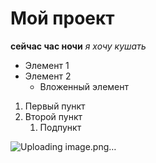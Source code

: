 ﻿# Мой проект
**сейчас час ночи**
*я хочу кушать*
- Элемент 1
- Элемент 2
  - Вложенный элемент
    
1. Первый пункт
2. Второй пункт
   1. Подпункт   

![Uploading image.png…]()

